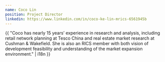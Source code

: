 ```yaml
---
name: Coco Lin
position: Project Director
linkedin: https://www.linkedin.com/in/coco-ke-lin-mrics-6561945b
---
```


{{ "Coco has nearly 15 years’ experience in research and analysis, including retail network planning at Tesco China and real estate market research at Cushman & Wakefield. She is also an RICS member with both vision of development feasibility and understanding of the market expansion environment." | i18n }}
